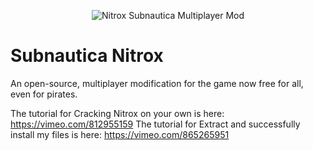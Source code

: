<p align="center">
    <img src="https://i.imgur.com/ofnNX5z.gif" alt="Nitrox Subnautica Multiplayer Mod" />
</p>

# Subnautica Nitrox
An open-source, multiplayer modification for the game now free for all, even for pirates</a>.

The tutorial for Cracking Nitrox on your own is here: https://vimeo.com/812955159
The tutorial for Extract and successfully install my files is here: https://vimeo.com/865265951
